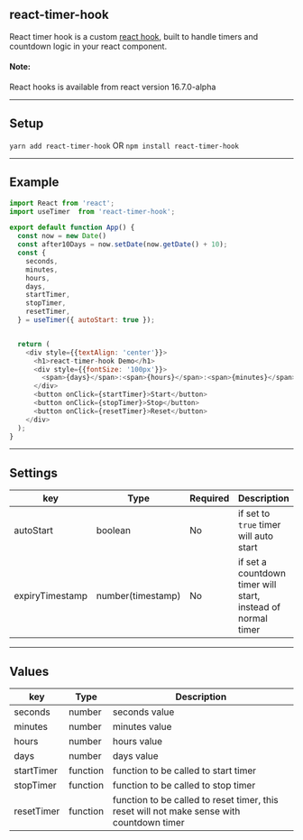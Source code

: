 ## react-timer-hook

React timer hook is a custom [react hook](https://reactjs.org/docs/hooks-intro.html), built to handle timers and countdown logic in your react component.

#### Note:

React hooks is available from react version 16.7.0-alpha

---

## Setup

`yarn add react-timer-hook` OR `npm install react-timer-hook`

---

## Example

```javascript
import React from 'react';
import useTimer  from 'react-timer-hook';

export default function App() {
  const now = new Date()
  const after10Days = now.setDate(now.getDate() + 10);
  const {
    seconds,
    minutes,
    hours,
    days,
    startTimer,
    stopTimer,
    resetTimer,
  } = useTimer({ autoStart: true });


  return (
    <div style={{textAlign: 'center'}}>
      <h1>react-timer-hook Demo</h1>
      <div style={{fontSize: '100px'}}>
        <span>{days}</span>:<span>{hours}</span>:<span>{minutes}</span>:<span>{seconds}</span>
      </div>
      <button onClick={startTimer}>Start</button>
      <button onClick={stopTimer}>Stop</button>
      <button onClick={resetTimer}>Reset</button>
    </div>
  );
}
```

---

## Settings

| key | Type | Required | Description |
| --- | --- | --- | ---- |
| autoStart | boolean | No | if set to `true` timer will auto start |
| expiryTimestamp | number(timestamp) | No | if set a countdown timer will start, instead of normal timer |

---

## Values

| key | Type | Description |
| --- | --- | ---- |
| seconds | number | seconds value |
| minutes | number | minutes value |
| hours | number | hours value |
| days | number | days value |
| startTimer | function | function to be called to start timer |
| stopTimer | function | function to be called to stop timer |
| resetTimer | function | function to be called to reset timer, this reset will not make sense with countdown timer |
